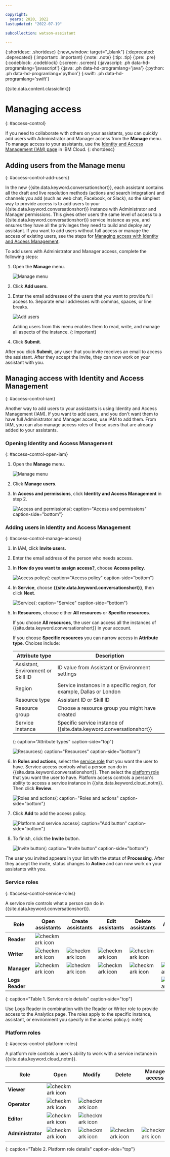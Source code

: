 ```yaml
---

copyright:
  years: 2020, 2022
lastupdated: "2022-07-19"

subcollection: watson-assistant

---
```


{:shortdesc: .shortdesc}
{:new_window: target="_blank"}
{:deprecated: .deprecated}
{:important: .important}
{:note: .note}
{:tip: .tip}
{:pre: .pre}
{:codeblock: .codeblock}
{:screen: .screen}
{:javascript: .ph data-hd-programlang='javascript'}
{:java: .ph data-hd-programlang='java'}
{:python: .ph data-hd-programlang='python'}
{:swift: .ph data-hd-programlang='swift'}

{{site.data.content.classiclink}}

# Managing access
{: #access-control}

If you need to collaborate with others on your assistants, you can quickly add users with Administrator and Manager access from the **Manage** menu. To manage access to your assistants, use the [Identity and Access Management (IAM) page](https://cloud.ibm.com/iam/users) in IBM Cloud.
{: shortdesc}

## Adding users from the Manage menu
{: #access-control-add-users}

In the new {{site.data.keyword.conversationshort}}, each assistant contains all the draft and live resolution methods (actions and search integration) and channels you add (such as web chat, Facebook, or Slack), so the simplest way to provide access is to add users to your {{site.data.keyword.conversationshort}} instance with Administrator and Manager permissions. This gives other users the same level of access to a {{site.data.keyword.conversationshort}} service instance as you, and ensures they have all the privileges they need to build and deploy any assistant. If you want to add users without full access or manage the access of existing users, see the steps for [Managing access with Identity and Access Management](#access-control-iam).

To add users with Administrator and Manager access, complete the following steps:

1.  Open the **Manage** menu.

    ![Manage menu](images/access-control-manage-menu-2.png)

1. Click **Add users**.

1. Enter the email addresses of the users that you want to provide full access to. Separate email addresses with commas, spaces, or line breaks.

    ![Add users](images/add-users.png)

    Adding users from this menu enables them to read, write, and manage all aspects of the instance.
    {: important}

1. Click **Submit**.

After you click **Submit**, any user that you invite receives an email to access the assistant. After they accept the invite, they can now work on your assistant with you.

## Managing access with Identity and Access Management
{: #access-control-iam}

Another way to add users to your assistants is using Identity and Access Management (IAM). If you want to add users, and you don't want them to have full Administrator and Manager access, use IAM to add them. From IAM, you can also manage access roles of those users that are already added to your assistants.

### Opening Identity and Access Management
{: #access-control-open-iam}

1.  Open the **Manage** menu.

    ![Manage menu](images/access-control-manage-menu-2.png)

1.	Click **Manage users**.

1.	In **Access and permissions**, click **Identity and Access Management** in step 2.

    ![Access and permissions](images/access-control-manage-users-modal.png){: caption="Access and permissions" caption-side="bottom"}

### Adding users in Identity and Access Management
{: #access-control-manage-access}

1.	In IAM, click **Invite users**.

1.	Enter the email address of the person who needs access.

1.	In **How do you want to assign access?**, choose **Access policy**.

    ![Access policy](images/access-policy.png){: caption="Access policy" caption-side="bottom"}

1.	In **Service**, choose **{{site.data.keyword.conversationshort}}**, then click **Next**.

    ![Service](images/access-service.png){: caption="Service" caption-side="bottom"}

1.	In **Resources**, choose either **All resources** or **Specific resources**. 

    If you choose **All resources**, the user can access all the instances of {{site.data.keyword.conversationshort}} in your account.

    If you choose **Specific resources** you can narrow access in **Attribute type**. Choices include:

    | Attribute type | Description |
    | - | - |
    | Assistant, Environment or Skill ID | ID value from Assistant or Environment settings |
    | Region | Service instances in a specific region, for example, Dallas or London |
    | Resource type | Assistant ID or Skill ID |
    | Resource group | Choose a resource group you might have created |
    | Service instance | Specific service instance of {{site.data.keyword.conversationshort}} |
    {: caption="Attribute types" caption-side="top"}

    ![Resources](images/access-resources.png){: caption="Resources" caption-side="bottom"}

1.	In **Roles and actions**, select the [service role](#access-control-service-roles) that you want the user to have. Service access controls what a person can do in {{site.data.keyword.conversationshort}}. Then select the [platform role](#access-control-platform-roles) that you want the user to have. Platform access controls a person's ability to access a service instance in {{site.data.keyword.cloud_notm}}. Then click **Review**.

    ![Roles and actions](images/access-roles.png){: caption="Roles and actions" caption-side="bottom"}

1.	Click **Add** to add the access policy.

    ![Platform and service access](images/access-add.png){: caption="Add button" caption-side="bottom"}

1.	To finish, click the **Invite** button.

    ![Invite button](images/access-summary.png){: caption="Invite button" caption-side="bottom"}

The user you invited appears in your list with the status of **Processing**. After they accept the invite, status changes to **Active** and can now work on your assistants with you.

### Service roles
{: #access-control-service-roles}

A service role controls what a person can do in {{site.data.keyword.conversationshort}}.

| Role | Open assistants | Create assistants | Edit assistants | Delete assistants | Analytics | 
|---|---|---|---|---|---|
| **Reader** | ![checkmark icon](../../icons/checkmark-icon.svg) | | | | | |
| **Writer** | ![checkmark icon](../../icons/checkmark-icon.svg) | ![checkmark icon](../../icons/checkmark-icon.svg) | ![checkmark icon](../../icons/checkmark-icon.svg) | ![checkmark icon](../../icons/checkmark-icon.svg) | | ![checkmark icon](../../icons/checkmark-icon.svg) |
| **Manager** | ![checkmark icon](../../icons/checkmark-icon.svg) | ![checkmark icon](../../icons/checkmark-icon.svg) | ![checkmark icon](../../icons/checkmark-icon.svg) | ![checkmark icon](../../icons/checkmark-icon.svg) | ![checkmark icon](../../icons/checkmark-icon.svg) |
| **Logs Reader** | | | | | ![checkmark icon](../../icons/checkmark-icon.svg) |
{: caption="Table 1. Service role details" caption-side="top"}

Use Logs Reader in combination with the Reader or Writer role to provide access to the Analytics page. The roles apply to the specific instance, assistant, or environment you specify in the access policy.{: note}

### Platform roles
{: #access-control-platform-roles}

A platform role controls a user's ability to work with a service instance in {{site.data.keyword.cloud_notm}}.

| Role | Open | Modify | Delete | Manage access |
|---|---|---|---|---|
| **Viewer** | ![checkmark icon](../../icons/checkmark-icon.svg) | | | |
| **Operator** | ![checkmark icon](../../icons/checkmark-icon.svg) | ![checkmark icon](../../icons/checkmark-icon.svg) | | | |
| **Editor** | ![checkmark icon](../../icons/checkmark-icon.svg) | ![checkmark icon](../../icons/checkmark-icon.svg) | | | |
| **Administrator** | ![checkmark icon](../../icons/checkmark-icon.svg) | ![checkmark icon](../../icons/checkmark-icon.svg) | ![checkmark icon](../../icons/checkmark-icon.svg) | ![checkmark icon](../../icons/checkmark-icon.svg) |
{: caption="Table 2. Platform role details" caption-side="top"}
